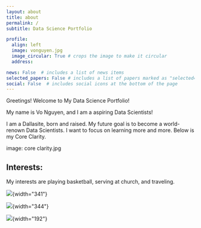 ```yaml
---
layout: about
title: about
permalink: /
subtitle: Data Science Portfolio

profile:
  align: left
  image: vonguyen.jpg
  image_circular: True # crops the image to make it circular
  address:

news: False  # includes a list of news items
selected_papers: False # includes a list of papers marked as "selected={true}"
social: False  # includes social icons at the bottom of the page
---
```


Greetings! Welcome to My Data Science Portfolio!

My name is Vo Nguyen, and I am a aspiring Data Scientists!

I am a Dallasite, born and raised. My future goal is to become a world-renown Data Scientists. I want to focus on learning more and more. Below is my Core Clarity.

image: core clarity.jpg

## Interests:

My interests are playing basketball, serving at church, and traveling.

![](assets/basketball.jpg){width="341"}

![](assets/launch.JPG){width="344"}

![](assets/travel.jpg){width="192"}
